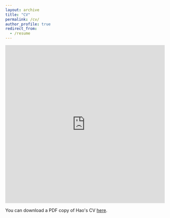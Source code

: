 ```yaml
---
layout: archive
title: "CV"
permalink: /cv/
author_profile: true
redirect_from:
  - /resume
---
```


<iframe src="http://haoxsia.github.io/files/pdf/2018-10-23-Supramolecular-interactions-NanoRev.pdf" width="100%" height="500" frameborder="no" border="0" marginwidth="0" marginheight="0"></iframe>

You can download a PDF copy of Hao's CV [here](http://haoxsia.github.io/files/pdf/2018-10-23-Supramolecular-interactions-NanoRev.pdf).

